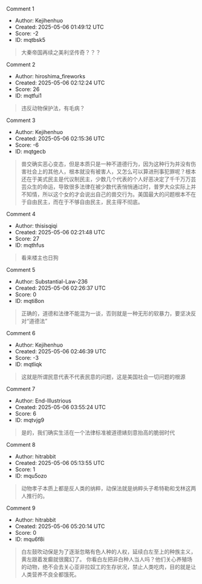 Comment 1

- Author: Kejihenhuo
- Created: 2025-05-06 01:49:12 UTC
- Score: -2
- ID: mqtbsk5

> 大秦帝国再续之美利坚传奇？？？

Comment 2

- Author: hiroshima_fireworks
- Created: 2025-05-06 02:12:24 UTC
- Score: 26
- ID: mqtfui1

> 违反动物保护法，有毛病？

Comment 3

- Author: Kejihenhuo
- Created: 2025-05-06 02:15:36 UTC
- Score: -6
- ID: mqtgecb

> 兽交确实恶心变态，但是本质只是一种不道德行为，因为这种行为并没有伤害社会上的其他人，根本就没有被害人，又怎么可以算进刑事犯罪呢？根本还在于美式民主是代议制民主，少数几个代表的个人好恶决定了千千万万芸芸众生的命运，导致很多法律在被少数代表悄悄通过时，普罗大众实际上并不知情，所以这个女的才会说出自己的兽交行为。美国最大的问题根本不在于自由民主，而在于不够自由民主，民主得不彻底。

Comment 4

- Author: thisisqiqi
- Created: 2025-05-06 02:21:48 UTC
- Score: 27
- ID: mqthfus

> 看来楼主也日狗

Comment 5

- Author: Substantial-Law-236
- Created: 2025-05-06 02:26:37 UTC
- Score: 0
- ID: mqti8on

> 正确的，道德和法律不能混为一谈，否则就是一种无形的软暴力，要坚决反对“道德法”

Comment 6

- Author: Kejihenhuo
- Created: 2025-05-06 02:46:39 UTC
- Score: -3
- ID: mqtliqk

> 这就是所谓民意代表不代表民意的问题，这是美国社会一切问题的根源

Comment 7

- Author: End-Illustrious
- Created: 2025-05-06 03:55:24 UTC
- Score: 6
- ID: mqtvjg9

> 是的，我们确实生活在一个法律标准被道德婊刻意抬高的脆弱时代

Comment 8

- Author: hitrabbit
- Created: 2025-05-06 05:13:55 UTC
- Score: 1
- ID: mqu5ozo

> 动物孝子本质上都是反人类的纳粹，动保法就是纳粹头子希特勒和戈林这两人推行的。

Comment 9

- Author: hitrabbit
- Created: 2025-05-06 05:20:14 UTC
- Score: 0
- ID: mqu6f8i

> 白左鼓吹动保是为了逐渐忽略有色人种的人权，延续白左至上的种族主义，黄左跟着发癫就很魔幻了。    你看白左把非白种人当人吗？他们关心养殖场的动物，绝不会去关心亚非拉奴工的生存状况，禁止人类吃肉，目的就是让人类营养不良全都饿死。
